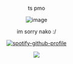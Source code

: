 <div align="center">

ts pmo

![image](https://i.pinimg.com/736x/d5/80/c4/d580c4400c126838989d1caeabcb28ef.jpg)


im sorry nako :/


[![spotify-github-profile](https://spotify-github-profile.kittinanx.com/api/view?uid=31usv2agjy2dc2ibjpln5faphf7y&cover_image=true&theme=natemoo-re&show_offline=false&background_color=121212&interchange=false&bar_color=ADD8E6&bar_color_cover=false)](https://github.com/kittinan/spotify-github-profile)




![](https://komarev.com/ghpvc/?username=HeavenPiercehim&+color=blue&label=Guests)



</div>

